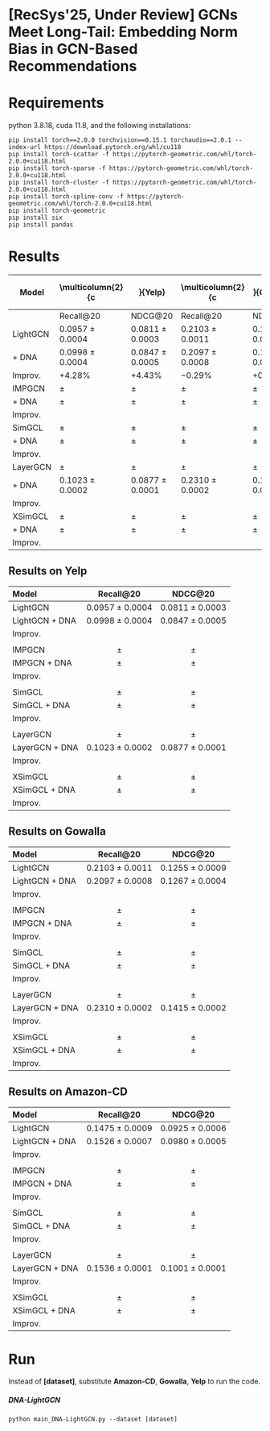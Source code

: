 # [RecSys'25, Under Review] GCNs Meet Long-Tail: Embedding Norm Bias in GCN-Based Recommendations

# Requirements
python 3.8.18, cuda 11.8, and the following installations:
```
pip install torch==2.0.0 torchvision==0.15.1 torchaudio==2.0.1 --index-url https://download.pytorch.org/whl/cu118
pip install torch-scatter -f https://pytorch-geometric.com/whl/torch-2.0.0+cu118.html
pip install torch-sparse -f https://pytorch-geometric.com/whl/torch-2.0.0+cu118.html
pip install torch-cluster -f https://pytorch-geometric.com/whl/torch-2.0.0+cu118.html
pip install torch-spline-conv -f https://pytorch-geometric.com/whl/torch-2.0.0+cu118.html
pip install torch-geometric
pip install six
pip install pandas
```

# Results

| Model         | \multicolumn{2}{c|}{Yelp}               | \multicolumn{2}{c|}{Gowalla}            | \multicolumn{2}{c|}{Amazon-CD}          |
|---------------|----------------------|--------------------|----------------------|--------------------|------------------------|----------------------|
|               | Recall@20            | NDCG@20            | Recall@20            | NDCG@20            | Recall@20              | NDCG@20              |
| LightGCN      | 0.0957 ± 0.0004      | 0.0811 ± 0.0003    | 0.2103 ± 0.0011      | 0.1255 ± 0.0009    | 0.1475 ± 0.0009        | 0.0925 ± 0.0006      |
| + DNA         | 0.0998 ± 0.0004      | 0.0847 ± 0.0005    | 0.2097 ± 0.0008      | 0.1267 ± 0.0004    | 0.1526 ± 0.0007        | 0.0980 ± 0.0005      |
| Improv.       | +4.28%               | +4.43%             | −0.29%               | +0.96%             | +3.46%                 | +5.95%               |
| IMPGCN        | ±                    | ±                  | ±                    | ±                  | ±                      | ±                    |
| + DNA         | ±                    | ±                  | ±                    | ±                  | ±                      | ±                    |
| Improv.       |                      |                    |                      |                    |                        |                      |
| SimGCL        | ±                    | ±                  | ±                    | ±                  | ±                      | ±                    |
| + DNA         | ±                    | ±                  | ±                    | ±                  | ±                      | ±                    |
| Improv.       |                      |                    |                      |                    |                        |                      |
| LayerGCN      | ±                    | ±                  | ±                    | ±                  | ±                      | ±                    |
| + DNA         | 0.1023 ± 0.0002      | 0.0877 ± 0.0001    | 0.2310 ± 0.0002      | 0.1415 ± 0.0002    | 0.1536 ± 0.0001        | 0.1001 ± 0.0001      |
| Improv.       |                      |                    |                      |                    |                        |                      |
| XSimGCL       | ±                    | ±                  | ±                    | ±                  | ±                      | ±                    |
| + DNA         | ±                    | ±                  | ±                    | ±                  | ±                      | ±                    |
| Improv.       |                      |                    |                      |                    |                        |                      |

## Results on Yelp

| Model                                                     | Recall@20  | NDCG@20    |
|:--------------------------------------------------------- |:----------:|:----------:|
| LightGCN | 0.0957 ± 0.0004 | 0.0811 ± 0.0003 |
| LightGCN + DNA | 0.0998 ± 0.0004 | 0.0847 ± 0.0005 |
| Improv. |  |  |
||||
| IMPGCN |  ±  |  ±  |
| IMPGCN + DNA |  ±  |  ±  |
| Improv. |  |  | 
||||
| SimGCL |  ±  |  ±  |
| SimGCL + DNA |  ±  |  ±  |
| Improv. |  |  | 
||||
| LayerGCN |  ±  |  ±  |
| LayerGCN + DNA | 0.1023 ± 0.0002 | 0.0877 ± 0.0001 |
| Improv. |  |  | 
||||
| XSimGCL |  ±  |  ±  |
| XSimGCL + DNA |  ±  |  ±  |
| Improv. |  |  |

## Results on Gowalla

| Model                                                     | Recall@20  | NDCG@20    |
|:--------------------------------------------------------- |:----------:|:----------:|
| LightGCN | 0.2103 ± 0.0011 | 0.1255 ± 0.0009 |
| LightGCN + DNA | 0.2097 ± 0.0008 | 0.1267 ± 0.0004 |
| Improv. |  |  |
||||
| IMPGCN |  ±  |  ±  |
| IMPGCN + DNA |  ±  |  ±  |
| Improv. |  |  | 
||||
| SimGCL |  ±  |  ±  |
| SimGCL + DNA |  ±  |  ±  |
| Improv. |  |  | 
||||
| LayerGCN |  ±  |  ±  |
| LayerGCN + DNA | 0.2310 ± 0.0002 | 0.1415 ± 0.0002 |
| Improv. |  |  | 
||||
| XSimGCL |  ±  |  ±  |
| XSimGCL + DNA |  ±  |  ±  |
| Improv. |  |  |

## Results on Amazon-CD

| Model                                                     | Recall@20  | NDCG@20    |
|:--------------------------------------------------------- |:----------:|:----------:|
| LightGCN | 0.1475 ± 0.0009 | 0.0925 ± 0.0006 |
| LightGCN + DNA | 0.1526 ± 0.0007 | 0.0980 ± 0.0005 |
| Improv. |  |  |
||||
| IMPGCN |  ±  |  ±  |
| IMPGCN + DNA |  ±  |  ±  |
| Improv. |  |  | 
||||
| SimGCL |  ±  |  ±  |
| SimGCL + DNA |  ±  |  ±  |
| Improv. |  |  | 
||||
| LayerGCN |  ±  |  ±  |
| LayerGCN + DNA | 0.1536 ± 0.0001 | 0.1001 ± 0.0001 |
| Improv. |  |  | 
||||
| XSimGCL |  ±  |  ±  |
| XSimGCL + DNA |  ±  |  ±  |
| Improv. |  |  |


# Run
Instead of **[dataset]**, substitute **Amazon-CD**, **Gowalla**, **Yelp** to run the code.
##### DNA-LightGCN
```
python main_DNA-LightGCN.py --dataset [dataset]
```
